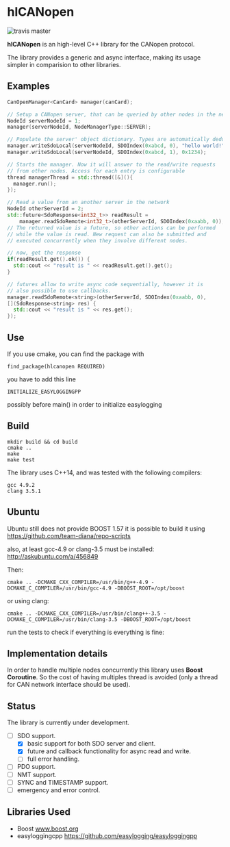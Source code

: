 # hlCANopen

![travis master](https://travis-ci.org/team-diana/hlCANopen.svg?branch=master)

**hlCANopen** is an high-level C++ library for the CANopen protocol.

The library provides a generic and async interface, making its usage simpler 
in comparision to other libraries.

## Examples

```c++
CanOpenManager<CanCard> manager(canCard);

// Setup a CANopen server, that can be queried by other nodes in the network.
NodeId serverNodeId = 1;
manager(serverNodeId, NodeManagerType::SERVER);

// Populate the server' object dictionary. Types are automatically deduced.
manager.writeSdoLocal(serverNodeId, SDOIndex(0xabcd, 0), "hello world!");
manager.writeSdoLocal(serverNodeId, SDOIndex(0xabcd, 1), 0x1234);

// Starts the manager. Now it will answer to the read/write requests 
// from other nodes. Access for each entry is configurable
thread managerThread = std::thread([&](){
  manager.run();
});

// Read a value from an another server in the network
NodeId otherServerId = 2;
std::future<SdoResponse<int32_t>> readResult = 
    manager.readSdoRemote<int32_t>(otherServerId, SDOIndex(0xaabb, 0));
// The returned value is a future, so other actions can be performed 
// while the value is read. New request can also be submitted and 
// executed concurrently when they involve different nodes. 

// now, get the response
if(readResult.get().ok()) {
  std::cout << "result is " << readResult.get().get();
}

// futures allow to write async code sequentially, however it is 
// also possible to use callbacks.
manager.readSdoRemote<string>(otherServerId, SDOIndex(0xaabb, 0), 
[](SdoResponse<string> res) {
  std::cout << "result is " << res.get();
});
```

## Use

If you use cmake, you can find the package with
```
find_package(hlcanopen REQUIRED)
```

you have to add this line

```
INITIALIZE_EASYLOGGINGPP
```

possibly before main() in order to initialize easylogging

## Build
```
mkdir build && cd build
cmake ..
make 
make test
```
The library uses C++14, and was tested with the following compilers:

```
gcc 4.9.2
clang 3.5.1
```

## Ubuntu
Ubuntu still does not provide BOOST 1.57
it is possible to build it using https://github.com/team-diana/repo-scripts

also, at least gcc-4.9 or clang-3.5 must be installed:
http://askubuntu.com/a/456849

Then:

```
cmake .. -DCMAKE_CXX_COMPILER=/usr/bin/g++-4.9 -DCMAKE_C_COMPILER=/usr/bin/gcc-4.9 -DBOOST_ROOT=/opt/boost
```

or using clang:

```
cmake .. -DCMAKE_CXX_COMPILER=/usr/bin/clang++-3.5 -DCMAKE_C_COMPILER=/usr/bin/clang-3.5 -DBOOST_ROOT=/opt/boost
```

run the tests to check if everything is everything is fine:

## Implementation details
In order to handle multiple nodes concurrently this library uses **Boost Coroutine**. So the 
cost of having multiples thread is avoided (only a thread for CAN network interface should be used).

## Status

The library is currently under development.

- [ ] SDO support.
  - [x] basic support for both SDO server and client.
  - [x] future and callback functionality for async read and write.
  - [ ] full error handling.
- [ ] PDO support.
- [ ] NMT support.
- [ ] SYNC and TIMESTAMP support.
- [ ] emergency and error control. 

## Libraries Used
- Boost www.boost.org
- easyloggingcpp https://github.com/easylogging/easyloggingpp
